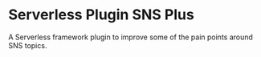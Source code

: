# Serverless Plugin SNS Plus

A Serverless framework plugin to improve some of the pain points around SNS topics.